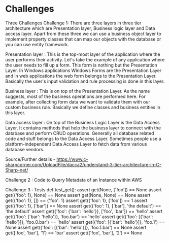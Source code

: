 # Challenges
Three Challenges
Challenge 1: 
There are three layers in three tier architecture which are Presentation layer, Business logic layer and Data access layer. Apart from these three we can use a business object layer to implement property classes that can map our objects with the database or you can use entity framework.

Presentation layer : This is the top-most layer of the application where the user performs their activity. Let's take the example of any application where the user needs to fill up a form. This form is nothing but the Presentation Layer. In Windows applications Windows Forms are the Presentation Layer and in web applications the web form belongs to the Presentation Layer. Basically the user's input validation and rule processing is done in this layer.

Business layer : This is on top of the Presentation Layer. As the name suggests, most of the business operations are performed here. For example, after collecting form data we want to validate them with our custom business rule. Basically we define classes and business entities in this layer.

Data access layer : On top of the Business Logic Layer is the Data Access Layer. It contains methods that help the business layer to connect with the database and perform CRUD operations. Generally all database related code and stuff belongs to the Data Access Layer. Sometimes people use a platform-independent Data Access Layer to fetch data from various database vendors.

Source/Further details - https://www.c-sharpcorner.com/UploadFile/dacca2/understand-3-tier-architecture-in-C-Sharp-net/

Challenge 2 :
Code to Query Metadata of an Instance within AWS


Challenge 3 :
Tests
def test_get():
  assert get(None, ['foo']) == None
  assert get({'foo': 1}, None) == None
  assert get(None, None) == None
  assert get({'foo': 1}, []) == {'foo': 1}
  assert get({'foo': 1}, ['foo']) == 1
  assert get({'foo': 1}, ['bar']) == None
  assert get({'foo': 1}, ['bar'], 'the default') == 'the default'
  assert get({'foo': {'bar': 'hello'}}, ['foo', 'bar']) == 'hello'
  assert get({'foo': {'bar': 'hello'}}, 'foo.bar') == 'hello'
  assert get({'foo': [{'bar': 'hello'}]}, 'foo.0.bar') == 'hello'
  assert get({'foo': [{'bar': 'hello'}]}, 'foo.1') == None
  assert get({'foo': [{'bar': 'hello'}]}, 'foo.1.bar') == None
  assert get(['foo', 'bar'], '1') == 'bar'
  assert get(['foo', 'bar'], '2') == None
